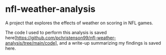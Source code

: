 # nfl-weather-analysis
A project that explores the effects of weather on scoring in NFL games.

The code I used to perform this analysis is saved here[https://github.com/pchristenson99/nfl-weather-analysis/tree/main/code], and a write-up summarizing my findings is saved here.

